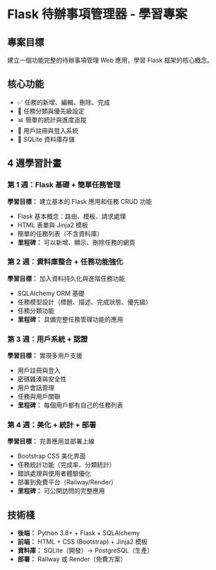 # Flask 待辦事項管理器 - 學習專案

## 專案目標
建立一個功能完整的待辦事項管理 Web 應用，學習 Flask 框架的核心概念。

## 核心功能
- ✅ 任務的新增、編輯、刪除、完成
- 📂 任務分類與優先級設定  
- 📊 簡單的統計與進度追蹤
- 👤 用戶註冊與登入系統
- 💾 SQLite 資料庫存儲

## 4 週學習計畫

### 第 1 週：Flask 基礎 + 簡單任務管理
**學習目標：** 建立基本的 Flask 應用和任務 CRUD 功能
- Flask 基本概念：路由、模板、請求處理
- HTML 表單與 Jinja2 模板
- 簡單的任務列表（不含資料庫）
- **里程碑：** 可以新增、顯示、刪除任務的網頁

### 第 2 週：資料庫整合 + 任務功能強化  
**學習目標：** 加入資料持久化與進階任務功能
- SQLAlchemy ORM 基礎
- 任務模型設計（標題、描述、完成狀態、優先級）
- 任務分類功能
- **里程碑：** 具備完整任務管理功能的應用

### 第 3 週：用戶系統 + 認證
**學習目標：** 實現多用戶支援
- 用戶註冊與登入
- 密碼雜湊與安全性
- 用戶會話管理
- 任務與用戶關聯
- **里程碑：** 每個用戶都有自己的任務列表

### 第 4 週：美化 + 統計 + 部署
**學習目標：** 完善應用並部署上線
- Bootstrap CSS 美化界面
- 任務統計功能（完成率、分類統計）
- 錯誤處理與使用者體驗優化
- 部署到免費平台（Railway/Render）
- **里程碑：** 可公開訪問的完整應用

## 技術棧
- **後端：** Python 3.8+ + Flask + SQLAlchemy
- **前端：** HTML + CSS (Bootstrap) + Jinja2 模板  
- **資料庫：** SQLite（開發）→ PostgreSQL（生產）
- **部署：** Railway 或 Render（免費方案）

